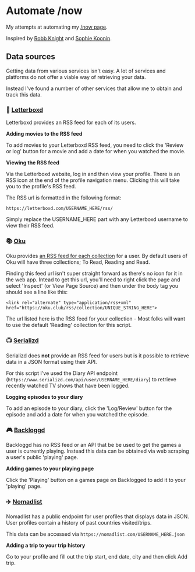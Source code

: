 # Automate /now

My attempts at automating my [/now page](https://akashgoswami.com/now).

Inspired by [Robb Knight](https://rknight.me/blog/automating-my-now-page/) and [Sophie Koonin](https://localghost.dev/blog/everything-should-have-an-api-adventures-in-trying-to-automate-stuff/). 

## Data sources
Getting data from various services isn't easy. A lot of services and platforms do not offer a viable way of retrieving your data. 

Instead I've found a number of other services that allow me to obtain and track this data.

### 🍿 [Letterboxd](https://letterboxd.com/)
Letterboxd provides an RSS feed for each of its users. 

**Adding movies to the RSS feed**

To add movies to your Letterboxd RSS feed, you need to click the 'Review or log' button for a movie and add a date for when you watched the movie.

**Viewing the RSS feed**

Via the Letterboxd website, log in and then view your profile. 
There is an RSS icon at the end of the profile navigation menu. Clicking this will take you to the profile's RSS feed.

The RSS url is formatted in the following format:

`https://letterboxd.com/USERNAME_HERE/rss/`

Simply replace the USERNAME_HERE part with any Letterboxd username to view their RSS feed.

### 📚 [Oku](https://oku.club)
Oku provides [an RSS feed for each collection](https://oku.club/blog/oku-has-rss-feeds) for a user. By default users of Oku will have three collections; To Read, Reading and Read.

Finding this feed url isn't super straight forward as there's no icon for it in the web app. Intead to get this url, you'll need to right click the page and select 'Inspect' (or View Page Source) and then under the body tag you should see a line like this:

`<link rel="alternate" type="application/rss+xml" href="https://oku.club/rss/collection/UNIQUE_STRING_HERE">`

The url listed here is the RSS feed for your collection - Most folks will want to use the default 'Reading' collection for this script.

### 📺 [Serializd](https://www.serializd.com/)
Serializd does **not** provide an RSS feed for users but is it possible to retrieve data in a JSON format using their API.

For this script I've used the Diary API endpoint (`https://www.serializd.com/api/user/USERNAME_HERE/diary`) to retrieve recently watched TV shows that have been logged.

**Logging episodes to your diary**

To add an episode to your diary, click the 'Log/Review' button for the episode and add a date for when you watched the episode.

### 🎮 [Backloggd](https://www.backloggd.com)
Backloggd has no RSS feed or an API that be be used to get the games a user is currently playing. Instead this data can be obtained via web scraping a user's public 'playing' page.

**Adding games to your playing page**

Click the 'Playing' button on a games page on Backlogged to add it to your 'playing' page.

### ✈️ [Nomadlist](https://nomadlist.com/)
Nomadlist has a public endpoint for user profiles that displays data in JSON. User profiles contain a history of past countries visited/trips.

This data can be accessed via `https://nomadlist.com/USERNAME_HERE.json`

**Adding a trip to your trip history**

Go to your profile and fill out the trip start, end date, city and then click Add trip. 